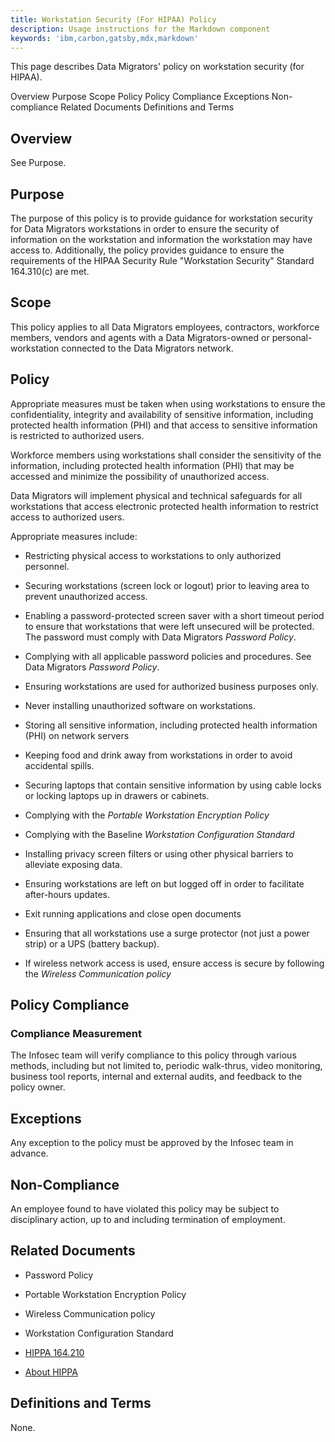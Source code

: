 ```yaml
---
title: Workstation Security (For HIPAA) Policy
description: Usage instructions for the Markdown component
keywords: 'ibm,carbon,gatsby,mdx,markdown'
---
```


<PageDescription>

This page describes Data Migrators' policy on workstation security (for HIPAA).

</PageDescription>

<AnchorLinks>
  <AnchorLink>Overview</AnchorLink>
  <AnchorLink>Purpose</AnchorLink>
  <AnchorLink>Scope</AnchorLink>
  <AnchorLink>Policy</AnchorLink>
  <AnchorLink>Policy Compliance</AnchorLink>
  <AnchorLink>Exceptions</AnchorLink>
  <AnchorLink>Non-compliance</AnchorLink>
  <AnchorLink>Related Documents</AnchorLink>
  <AnchorLink>Definitions and Terms</AnchorLink>
</AnchorLinks>

## Overview

See Purpose.

## Purpose

The purpose of this policy is to provide guidance for workstation
security for Data Migrators workstations in order to ensure the
security of information on the workstation and information the
workstation may have access to. Additionally, the policy provides
guidance to ensure the requirements of the HIPAA Security Rule
"Workstation Security" Standard 164.310(c) are met.

## Scope

This policy applies to all Data Migrators employees, contractors,
workforce members, vendors and agents with a Data Migrators-owned or
personal-workstation connected to the Data Migrators network.

## Policy

Appropriate measures must be taken when using workstations to ensure the
confidentiality, integrity and availability of sensitive information,
including protected health information (PHI) and that access to
sensitive information is restricted to authorized users.

Workforce members using workstations shall consider the sensitivity
of the information, including protected health information (PHI) that
may be accessed and minimize the possibility of unauthorized access.

Data Migrators will implement physical and technical safeguards
for all workstations that access electronic protected health information
to restrict access to authorized users.

Appropriate measures include:

-   Restricting physical access to workstations to only authorized
    personnel.

-   Securing workstations (screen lock or logout) prior to leaving area
    to prevent unauthorized access.

-   Enabling a password-protected screen saver with a short timeout
    period to ensure that workstations that were left unsecured will be
    protected. The password must comply with Data Migrators *Password
    Policy*.

-   Complying with all applicable password policies and procedures. See
    Data Migrators *Password Policy*.

-   Ensuring workstations are used for authorized business purposes
    only.

-   Never installing unauthorized software on workstations.

-   Storing all sensitive information, including protected health
    information (PHI) on network servers

-   Keeping food and drink away from workstations in order to avoid
    accidental spills.

-   Securing laptops that contain sensitive information by using cable
    locks or locking laptops up in drawers or cabinets.

-   Complying with the *Portable Workstation Encryption Policy*

-   Complying with the Baseline *Workstation Configuration Standard*

-   Installing privacy screen filters or using other physical barriers
    to alleviate exposing data.

-   Ensuring workstations are left on but logged off in order to
    facilitate after-hours updates.

-   Exit running applications and close open documents

-   Ensuring that all workstations use a surge protector (not just a
    power strip) or a UPS (battery backup).

-   If wireless network access is used, ensure access is secure by
    following the *Wireless Communication policy*

## Policy Compliance

### Compliance Measurement

The Infosec team will verify compliance to this policy through various
methods, including but not limited to, periodic walk-thrus, video
monitoring, business tool reports, internal and external audits, and
feedback to the policy owner.

## Exceptions

Any exception to the policy must be approved by the Infosec team in
advance.

## Non-Compliance

An employee found to have violated this policy may be subject to
disciplinary action, up to and including termination of employment.

## Related Documents

-   Password Policy

-   Portable Workstation Encryption Policy

-   Wireless Communication policy

-   Workstation Configuration Standard

-   [HIPPA 164.210](http://www.hipaasurvivalguide.com/hipaa-regulations/164-310.php)

-   [About HIPPA](http://abouthipaa.com/about-hipaa/hipaa-hitech-resources/hipaa-security-final-rule/164-308a1i-administrative-safeguards-standard-security-management-process-5-3-2-2/)

## Definitions and Terms

None.
